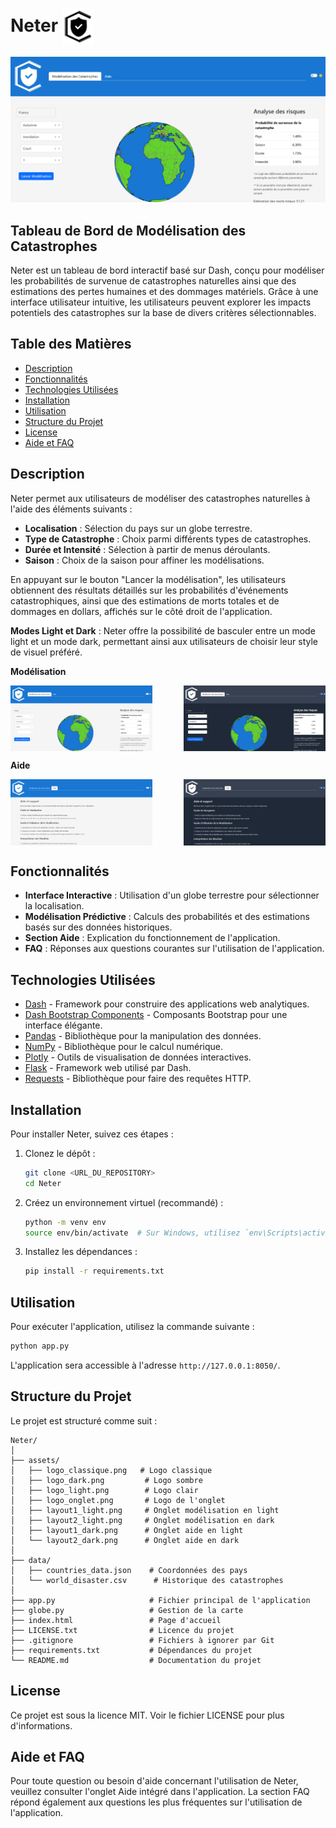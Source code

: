 # <span style="display: inline-block;">Neter</span> <img src="assets/logo_classique.png" alt="logo_classique" style="width: 50px; vertical-align: middle;"/>

![layout1_light](assets/layout1_light.png)

## Tableau de Bord de Modélisation des Catastrophes

Neter est un tableau de bord interactif basé sur Dash, conçu pour modéliser les probabilités de survenue de catastrophes naturelles ainsi que des estimations des pertes humaines et des dommages matériels. Grâce à une interface utilisateur intuitive, les utilisateurs peuvent explorer les impacts potentiels des catastrophes sur la base de divers critères sélectionnables.

## Table des Matières

- [Description](#description)
- [Fonctionnalités](#fonctionnalités)
- [Technologies Utilisées](#technologies-utilisées)
- [Installation](#installation)
- [Utilisation](#utilisation)
- [Structure du Projet](#structure-du-projet)
- [License](#license)
- [Aide et FAQ](#aide-et-faq)

## Description

Neter permet aux utilisateurs de modéliser des catastrophes naturelles à l'aide des éléments suivants :
- **Localisation** : Sélection du pays sur un globe terrestre.
- **Type de Catastrophe** : Choix parmi différents types de catastrophes.
- **Durée et Intensité** : Sélection à partir de menus déroulants.
- **Saison** : Choix de la saison pour affiner les modélisations.

En appuyant sur le bouton "Lancer la modélisation", les utilisateurs obtiennent des résultats détaillés sur les probabilités d'événements catastrophiques, ainsi que des estimations de morts totales et de dommages en dollars, affichés sur le côté droit de l'application.

**Modes Light et Dark** : Neter offre la possibilité de basculer entre un mode light et un mode dark, permettant ainsi aux utilisateurs de choisir leur style de visuel préféré.

**Modélisation**

<div style="display: flex; justify-content: space-between;">
    <img src="assets/layout1_light.png" alt="layout1_light" style="width: 45%;"/>
    <img src="assets/layout1_dark.png" alt="layout1_dark" style="width: 45%;"/>
</div>

**Aide**

<div style="display: flex; justify-content: space-between;">
    <img src="assets/layout2_light.png" alt="layout2_light" style="width: 45%;"/>
    <img src="assets/layout2_dark.png" alt="layout2_dark" style="width: 45%;"/>
</div>

## Fonctionnalités

- **Interface Interactive** : Utilisation d'un globe terrestre pour sélectionner la localisation.
- **Modélisation Prédictive** : Calculs des probabilités et des estimations basés sur des données historiques.
- **Section Aide** : Explication du fonctionnement de l'application.
- **FAQ** : Réponses aux questions courantes sur l'utilisation de l'application.

## Technologies Utilisées

- [Dash](https://dash.plotly.com/) - Framework pour construire des applications web analytiques.
- [Dash Bootstrap Components](https://dash-bootstrap-components.opensource.faculty.ai/) - Composants Bootstrap pour une interface élégante.
- [Pandas](https://pandas.pydata.org/) - Bibliothèque pour la manipulation des données.
- [NumPy](https://numpy.org/) - Bibliothèque pour le calcul numérique.
- [Plotly](https://plotly.com/python/) - Outils de visualisation de données interactives.
- [Flask](https://flask.palletsprojects.com/) - Framework web utilisé par Dash.
- [Requests](https://docs.python-requests.org/en/latest/) - Bibliothèque pour faire des requêtes HTTP.

## Installation

Pour installer Neter, suivez ces étapes :

1. Clonez le dépôt :

   ```bash
   git clone <URL_DU_REPOSITORY>
   cd Neter
   ```

2. Créez un environnement virtuel (recommandé) :

   ```bash
   python -m venv env
   source env/bin/activate  # Sur Windows, utilisez `env\Scripts\activate`
   ```

3. Installez les dépendances :

   ```bash
   pip install -r requirements.txt
   ```

## Utilisation

Pour exécuter l'application, utilisez la commande suivante :

```bash
python app.py
```

L'application sera accessible à l'adresse `http://127.0.0.1:8050/`.

## Structure du Projet

Le projet est structuré comme suit :

```
Neter/
│
├── assets/
│   ├── logo_classique.png   # Logo classique
│   ├── logo_dark.png         # Logo sombre
│   ├── logo_light.png        # Logo clair
│   ├── logo_onglet.png       # Logo de l'onglet
│   ├── layout1_light.png     # Onglet modélisation en light
│   ├── layout2_light.png     # Onglet modélisation en dark
│   ├── layout1_dark.png      # Onglet aide en light
│   └── layout2_dark.png      # Onglet aide en dark
│
├── data/
│   ├── countries_data.json    # Coordonnées des pays
│   └── world_disaster.csv      # Historique des catastrophes
│
├── app.py                     # Fichier principal de l'application
├── globe.py                   # Gestion de la carte
├── index.html                 # Page d'accueil
├── LICENSE.txt                # Licence du projet
├── .gitignore                 # Fichiers à ignorer par Git
├── requirements.txt           # Dépendances du projet
└── README.md                  # Documentation du projet
```

## License

Ce projet est sous la licence MIT. Voir le fichier LICENSE pour plus d'informations.

## Aide et FAQ

Pour toute question ou besoin d'aide concernant l'utilisation de Neter, veuillez consulter l'onglet Aide intégré dans l'application. La section FAQ répond également aux questions les plus fréquentes sur l'utilisation de l'application.
